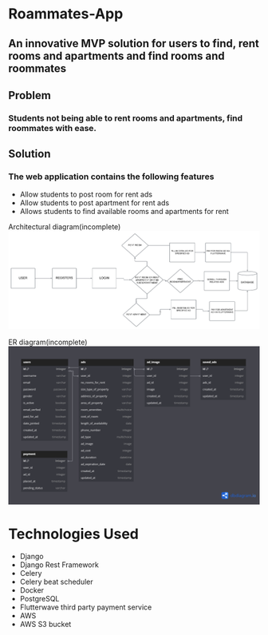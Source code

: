 # Roammates-App
## An innovative MVP solution for users to find, rent rooms and apartments and find rooms and roommates 

## Problem
### Students not being able to rent rooms and apartments, find roommates with ease.

## Solution 
### The web application contains the following features 
- Allow students to post room for rent ads
- Allow students to post apartment for rent ads
- Allows students to find available rooms and apartments for rent

Architectural diagram(incomplete)
![](https://github.com/Benji918/Roammates-App/blob/main/ROAMMATES%20APP.png)

ER diagram(incomplete)
![](https://github.com/Benji918/Roammates-App/blob/main/Roommates%20ER%20diagram.png)

# Technologies Used
- Django
- Django Rest Framework
- Celery
- Celery beat scheduler
- Docker
- PostgreSQL
- Flutterwave third party payment service
- AWS
- AWS S3 bucket 
